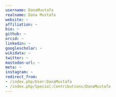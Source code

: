 ```yaml
---
username: DanaMustafa
realname: Dana Mustafa
website: ~
affiliation: ~
bio: ~
github: ~
orcid: ~
linkedin: ~
googlescholar: ~
wikidata: ~
twitter: ~
mastodon-url: ~
meta: ~
instagram: ~
redirect_from:
- /index.php/User:DanaMustafa
- /index.php/Special:Contributions/DanaMustafa
---
```

